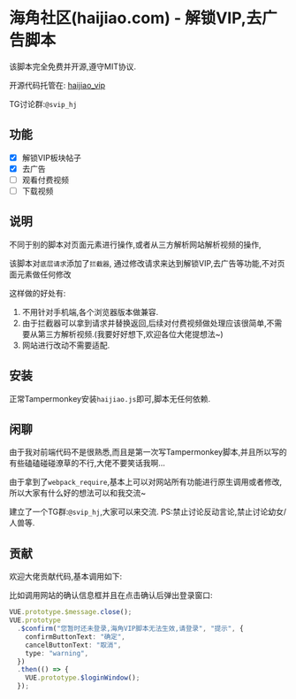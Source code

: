 # 海角社区(haijiao.com) - 解锁VIP,去广告脚本

该脚本完全免费并开源,遵守MIT协议.

开源代码托管在: [haijiao_vip](https://github.com/sex4096/haijiao_vip/)

TG讨论群:`@svip_hj`

## 功能

- [x] 解锁VIP板块帖子
- [x] 去广告
- [ ] 观看付费视频
- [ ] 下载视频

## 说明

不同于别的脚本对页面元素进行操作,或者从三方解析网站解析视频的操作,

该脚本对`底层请求`添加了`拦截器`, 通过修改请求来达到解锁VIP,去广告等功能,不对页面元素做任何修改

这样做的好处有:

1. 不用针对手机端,各个浏览器版本做兼容.
2. 由于拦截器可以拿到请求并替换返回,后续对付费视频做处理应该很简单,不需要从第三方解析视频.(我要好好想下,欢迎各位大佬提想法~)
3. 网站进行改动不需要适配.

## 安装

正常Tampermonkey安装`haijiao.js`即可,脚本无任何依赖.

## 闲聊

由于我对前端代码不是很熟悉,而且是第一次写Tampermonkey脚本,并且所以写的有些磕磕碰碰潦草的不行,大佬不要笑话我啊...

由于拿到了`webpack_require`,基本上可以对网站所有功能进行原生调用或者修改,所以大家有什么好的想法可以和我交流~

建立了一个TG群:`@svip_hj`,大家可以来交流. PS:禁止讨论反动言论,禁止讨论幼女/人兽等.

## 贡献

欢迎大佬贡献代码,基本调用如下:

比如调用网站的确认信息框并且在点击确认后弹出登录窗口:

```typescript
VUE.prototype.$message.close();
VUE.prototype
  .$confirm("您暂时还未登录,海角VIP脚本无法生效,请登录", "提示", {
    confirmButtonText: "确定",
    cancelButtonText: "取消",
    type: "warning",
  })
  .then(() => {
    VUE.prototype.$loginWindow();
  });
```
